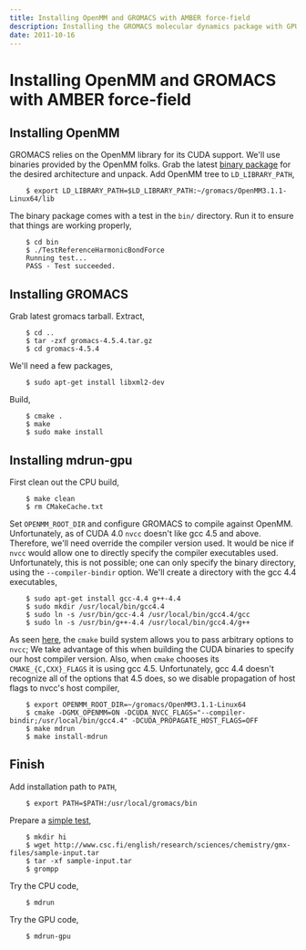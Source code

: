 ```yaml
---
title: Installing OpenMM and GROMACS with AMBER force-field
description: Installing the GROMACS molecular dynamics package with GPU acceleration and the AMBER force-field.
date: 2011-10-16
---
```


# Installing OpenMM and GROMACS with AMBER force-field

## Installing OpenMM
GROMACS relies on the OpenMM library for its CUDA support. We'll use binaries
provided by the OpenMM folks. Grab the latest [binary
package](https://simtk.org/project/xml/downloads.xml?group_id=161) for the
desired architecture and unpack. Add OpenMM tree to `LD_LIBRARY_PATH`,
        
        $ export LD_LIBRARY_PATH=$LD_LIBRARY_PATH:~/gromacs/OpenMM3.1.1-Linux64/lib

The binary package comes with a test in the `bin/` directory. Run it to ensure
that things are working properly,

        $ cd bin
        $ ./TestReferenceHarmonicBondForce 
        Running test...
        PASS - Test succeeded.

## Installing GROMACS
Grab latest gromacs tarball. Extract,

        $ cd ..
        $ tar -zxf gromacs-4.5.4.tar.gz
        $ cd gromacs-4.5.4

We'll need a few packages,

        $ sudo apt-get install libxml2-dev

Build,
        
        $ cmake .
        $ make
        $ sudo make install

## Installing mdrun-gpu
First clean out the CPU build,

        $ make clean
        $ rm CMakeCache.txt

Set `OPENMM_ROOT_DIR` and configure GROMACS to compile against OpenMM.
Unfortunately, as of CUDA 4.0 `nvcc` doesn't like gcc 4.5 and above. Therefore,
we'll need override the compiler version used. It would be nice if `nvcc` would
allow one to directly specify the compiler executables used. Unfortunately,
this is not possible; one can only specify the binary directory, using the
`--compiler-bindir` option. We'll create a directory with the gcc 4.4
executables,

        $ sudo apt-get install gcc-4.4 g++-4.4
        $ sudo mkdir /usr/local/bin/gcc4.4
        $ sudo ln -s /usr/bin/gcc-4.4 /usr/local/bin/gcc4.4/gcc
        $ sudo ln -s /usr/bin/g++-4.4 /usr/local/bin/gcc4.4/g++
        
As seen [here](http://www.alsvartr.de/?p=848), the `cmake` build system allows
you to pass arbitrary options to `nvcc`; We take advantage of this when
building the CUDA binaries to specify our host compiler version. Also, when
`cmake` chooses its `CMAKE_{C,CXX}_FLAGS` it is using gcc 4.5. Unfortunately,
gcc 4.4 doesn't recognize all of the options that 4.5 does, so we disable
propagation of host flags to nvcc's host compiler,

        $ export OPENMM_ROOT_DIR=~/gromacs/OpenMM3.1.1-Linux64
        $ cmake -DGMX_OPENMM=ON -DCUDA_NVCC_FLAGS="--compiler-bindir;/usr/local/bin/gcc4.4" -DCUDA_PROPAGATE_HOST_FLAGS=OFF
        $ make mdrun
        $ make install-mdrun

## Finish

Add installation path to `PATH`,
        
        $ export PATH=$PATH:/usr/local/gromacs/bin
        
Prepare a [simple test](http://www.csc.fi/english/research/sciences/chemistry/gmx-files/simple_gromacs_run/),

        $ mkdir hi
        $ wget http://www.csc.fi/english/research/sciences/chemistry/gmx-files/sample-input.tar
        $ tar -xf sample-input.tar
        $ grompp

Try the CPU code,

        $ mdrun

Try the GPU code,

        $ mdrun-gpu

